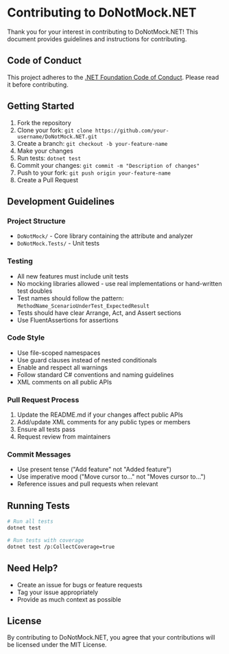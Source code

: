 # Contributing to DoNotMock.NET

Thank you for your interest in contributing to DoNotMock.NET! This document provides guidelines and instructions for contributing.

## Code of Conduct

This project adheres to the [.NET Foundation Code of Conduct](https://dotnetfoundation.org/code-of-conduct). Please read it before contributing.

## Getting Started

1. Fork the repository
2. Clone your fork: `git clone https://github.com/your-username/DoNotMock.NET.git`
3. Create a branch: `git checkout -b your-feature-name`
4. Make your changes
5. Run tests: `dotnet test`
6. Commit your changes: `git commit -m "Description of changes"`
7. Push to your fork: `git push origin your-feature-name`
8. Create a Pull Request

## Development Guidelines

### Project Structure

- `DoNotMock/` - Core library containing the attribute and analyzer
- `DoNotMock.Tests/` - Unit tests

### Testing

- All new features must include unit tests
- No mocking libraries allowed - use real implementations or hand-written test doubles
- Test names should follow the pattern: `MethodName_ScenarioUnderTest_ExpectedResult`
- Tests should have clear Arrange, Act, and Assert sections
- Use FluentAssertions for assertions

### Code Style

- Use file-scoped namespaces
- Use guard clauses instead of nested conditionals
- Enable and respect all warnings
- Follow standard C# conventions and naming guidelines
- XML comments on all public APIs

### Pull Request Process

1. Update the README.md if your changes affect public APIs
2. Add/update XML comments for any public types or members
3. Ensure all tests pass
4. Request review from maintainers

### Commit Messages

- Use present tense ("Add feature" not "Added feature")
- Use imperative mood ("Move cursor to..." not "Moves cursor to...")
- Reference issues and pull requests when relevant

## Running Tests

```bash
# Run all tests
dotnet test

# Run tests with coverage
dotnet test /p:CollectCoverage=true
```

## Need Help?

- Create an issue for bugs or feature requests
- Tag your issue appropriately
- Provide as much context as possible

## License

By contributing to DoNotMock.NET, you agree that your contributions will be licensed under the MIT License.
